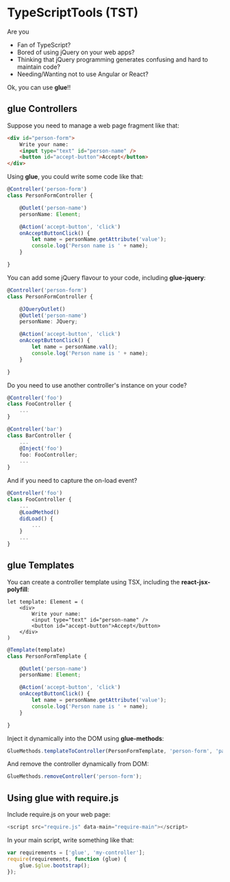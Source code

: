 # TypeScriptTools (TST)

Are you

- Fan of TypeScript?
- Bored of using jQuery on your web apps?
- Thinking that jQuery programming generates confusing and hard to maintain code?
- Needing/Wanting not to use Angular or React?

Ok, you can use **glue**!!

## glue Controllers

Suppose you need to manage a web page fragment like that:

``` html
<div id="person-form">
    Write your name:
    <input type="text" id="person-name" />
    <button id="accept-button">Accept</button>
</div>
```

Using **glue**, you could write some code like that:

``` ts
@Controller('person-form')
class PersonFormController {

    @Outlet('person-name')
    personName: Element;

    @Action('accept-button', 'click')
    onAcceptButtonClick() {
        let name = personName.getAttribute('value');
        console.log('Person name is ' + name);
    }

}
```

You can add some jQuery flavour to your code, including **glue-jquery**:

``` ts
@Controller('person-form')
class PersonFormController {

    @JQueryOutlet()
    @Outlet('person-name')
    personName: JQuery;

    @Action('accept-button', 'click')
    onAcceptButtonClick() {
        let name = personName.val();
        console.log('Person name is ' + name);
    }

}
```

Do you need to use another controller's instance on your code?

``` ts
@Controller('foo')
class FooController {
    ...
}

@Controller('bar')
class BarController {
    ...
    @Inject('foo')
    foo: FooController;
    ...
}
```

And if you need to capture the on-load event?

``` ts
@Controller('foo')
class FooController {
    ...
    @LoadMethod()
    didLoad() {
        ...
    }
    ...
}

```

## glue Templates

You can create a controller template using TSX, including the **react-jsx-polyfill**:

``` tsx
let template: Element = (
    <div>
        Write your name:
        <input type="text" id="person-name" />
        <button id="accept-button">Accept</button>
    </div>
)
```

``` ts
@Template(template)
class PersonFormTemplate {

    @Outlet('person-name')
    personName: Element;

    @Action('accept-button', 'click')
    onAcceptButtonClick() {
        let name = personName.getAttribute('value');
        console.log('Person name is ' + name);
    }

}
```

Inject it dynamically into the DOM using **glue-methods**:

``` ts
GlueMethods.templateToController(PersonFormTemplate, 'person-form', 'parent-div');
```

And remove the controller dynamically from DOM:

``` ts
GlueMethods.removeController('person-form');
```

## Using glue with require.js

Include require.js on your web page:

``` js
<script src="require.js" data-main="require-main"></script>
```

In your main script, write something like that:

``` js
var requirements = ['glue', 'my-controller'];
require(requirements, function (glue) {
    glue.$glue.bootstrap();
});
```